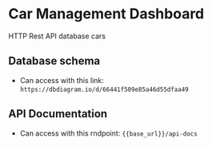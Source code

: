 # Car Management Dashboard
HTTP Rest API database cars

## Database schema
- Can access with this link: `https://dbdiagram.io/d/66441f509e85a46d55dfaa49`

## API Documentation
- Can access with this rndpoint: `{{base_url}}/api-docs`